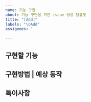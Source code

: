 ```yaml
---
name: 기능 구현
about: 기능 구현을 위한 issue 생성 템플릿
title: "[Add]"
labels: "\bAdd"
assignees: ''

---
```


**구현할 기능**
---


**구현방법 | 예상 동작**
---


**특이사항**
---
